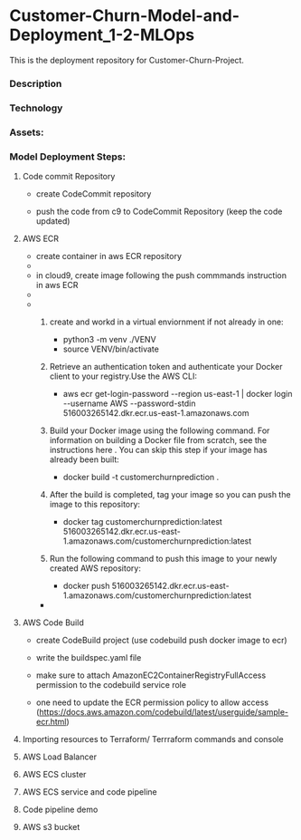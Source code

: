 # Customer-Churn-Model-and-Deployment_1-2-MLOps
This is the deployment repository for Customer-Churn-Project.

### Description

### Technology

### Assets:

### Model Deployment Steps:

1. Code commit Repository

    - create CodeCommit repository
    
    - push the code from c9 to CodeCommit Repository (keep the code updated)

2. AWS ECR
    - create container in aws ECR repository
    - 
    - in cloud9, create image following the push commmands instruction in aws ECR
    - 
    -   1. create and workd in a virtual enviornment if not already in one: 
            - python3 -m venv ./VENV           
            - source VENV/bin/activate
  
        2. Retrieve an authentication token and authenticate your Docker client to your registry.Use the AWS CLI:
            - aws ecr get-login-password --region us-east-1 | docker login --username AWS --password-stdin 516003265142.dkr.ecr.us-east-1.amazonaws.com
        
        2. Build your Docker image using the following command. For information on building a Docker file from scratch, see the instructions here . You can skip this step if your image has already been built:
            - docker build -t customerchurnprediction .
        
        3. After the build is completed, tag your image so you can push the image to this repository:
            - docker tag customerchurnprediction:latest 516003265142.dkr.ecr.us-east-1.amazonaws.com/customerchurnprediction:latest
        
        4. Run the following command to push this image to your newly created AWS repository:
            - docker push 516003265142.dkr.ecr.us-east-1.amazonaws.com/customerchurnprediction:latest
        - 
    

3. AWS Code Build

    - create CodeBuild project (use codebuild push docker image to ecr)
    
    - write the buildspec.yaml file 
    
    - make sure to attach AmazonEC2ContainerRegistryFullAccess permission to the codebuild service role
    
    - one need to update the ECR permission policy to allow access (https://docs.aws.amazon.com/codebuild/latest/userguide/sample-ecr.html)


4. Importing resources to Terraform/ Terrraform commands and console

5. AWS Load Balancer

6. AWS ECS cluster

7. AWS ECS service and code pipeline

8. Code pipeline demo

9. AWS s3 bucket

